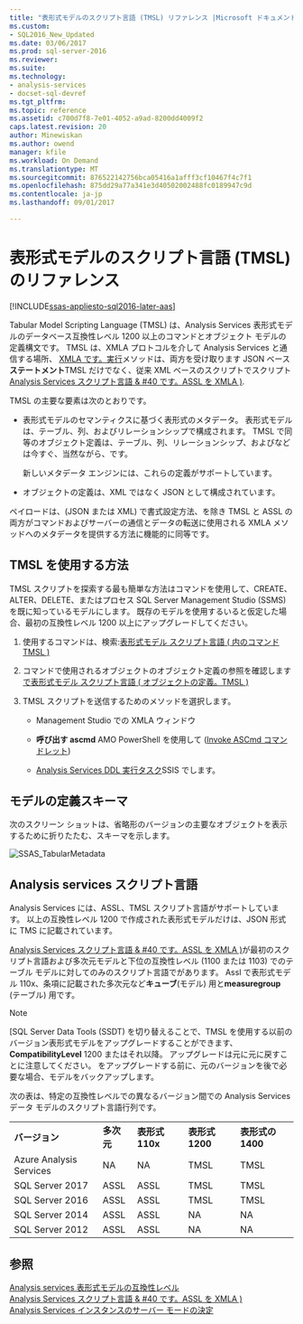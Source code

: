 ```yaml
---
title: "表形式モデルのスクリプト言語 (TMSL) リファレンス |Microsoft ドキュメント"
ms.custom:
- SQL2016_New_Updated
ms.date: 03/06/2017
ms.prod: sql-server-2016
ms.reviewer: 
ms.suite: 
ms.technology:
- analysis-services
- docset-sql-devref
ms.tgt_pltfrm: 
ms.topic: reference
ms.assetid: c700d7f8-7e01-4052-a9ad-8200dd4009f2
caps.latest.revision: 20
author: Minewiskan
ms.author: owend
manager: kfile
ms.workload: On Demand
ms.translationtype: MT
ms.sourcegitcommit: 876522142756bca05416a1afff3cf10467f4c7f1
ms.openlocfilehash: 875dd29a77a341e3d40502002488fc0189947c9d
ms.contentlocale: ja-jp
ms.lasthandoff: 09/01/2017

---
```

# <a name="tabular-model-scripting-language-tmsl-reference"></a>表形式モデルのスクリプト言語 (TMSL) のリファレンス

[!INCLUDE[ssas-appliesto-sql2016-later-aas](../includes/ssas-appliesto-sql2016-later-aas.md)]

  Tabular Model Scripting Language (TMSL) は、Analysis Services 表形式モデルのデータベース互換性レベル 1200 以上のコマンドとオブジェクト モデルの定義構文です。 TMSL は、XMLA プロトコルを介して Analysis Services と通信する場所、 [XMLA です。実行](../analysis-services/xmla/xml-elements-methods-execute.md)メソッドは、両方を受け取ります JSON ベース**ステートメント**TMSL だけでなく、従来 XML ベースのスクリプトでスクリプト[Analysis Services スクリプト言語 & #40 です。ASSL を XMLA &#41;](../analysis-services/scripting/analysis-services-scripting-language-assl-for-xmla.md).  
  
 TMSL の主要な要素は次のとおりです。  
  
-   表形式モデルのセマンティクスに基づく表形式のメタデータ。 表形式モデルは、テーブル、列、およびリレーションシップで構成されます。 TMSL で同等のオブジェクト定義は、テーブル、列、リレーションシップ、およびなどは今すぐ、当然ながら、です。  
  
     新しいメタデータ エンジンには、これらの定義がサポートしています。  
  
-   オブジェクトの定義は、XML ではなく JSON として構成されています。  
  
 ペイロードは、(JSON または XML) で書式設定方法、を除き TMSL と ASSL の両方がコマンドおよびサーバーの通信とデータの転送に使用される XMLA メソッドへのメタデータを提供する方法に機能的に同等です。  
  
## <a name="how-to-use-tmsl"></a>TMSL を使用する方法  
 TMSL スクリプトを探索する最も簡単な方法はコマンドを使用して、CREATE、ALTER、DELETE、またはプロセス SQL Server Management Studio (SSMS) を既に知っているモデルにします。 既存のモデルを使用するいると仮定した場合、最初の互換性レベル 1200 以上にアップグレードしてください。  
  
1.  使用するコマンドは、検索:[表形式モデル スクリプト言語 &#40; 内のコマンドTMSL &#41;](../analysis-services/tabular-models-scripting-language-commands/tmsl-reference-commands.md)  
  
2.  コマンドで使用されるオブジェクトのオブジェクト定義の参照を確認します[で表形式モデル スクリプト言語 &#40; オブジェクトの定義。TMSL &#41;](../analysis-services/tabular-models-scripting-language-objects/tmsl-reference-tabular-objects.md)  
  
3.  TMSL スクリプトを送信するためのメソッドを選択します。  
  
    -   Management Studio での XMLA ウィンドウ  
  
    -   **呼び出す ascmd** AMO PowerShell を使用して ([Invoke ASCmd コマンドレット](../analysis-services/powershell/invoke-ascmd-cmdlet.md))  
  
    -   [Analysis Services DDL 実行タスク](../integration-services/control-flow/analysis-services-execute-ddl-task.md)SSIS でします。  
  
## <a name="model-definition-schema"></a>モデルの定義スキーマ  
 次のスクリーン ショットは、省略形のバージョンの主要なオブジェクトを表示するために折りたたむ、スキーマを示します。  
  
 ![SSAS_TabularMetadata](../analysis-services/media/ssas-tabularmetadata.JPG "SSAS_TabularMetadata")  
  
## <a name="scripting-languages-in-analysis-services"></a>Analysis services スクリプト言語  
 Analysis Services には、ASSL、TMSL スクリプト言語がサポートしています。 以上の互換性レベル 1200 で作成された表形式モデルだけは、JSON 形式に TMS に記載されています。  
  
 [Analysis Services スクリプト言語 & #40 です。ASSL を XMLA &#41;](../analysis-services/scripting/analysis-services-scripting-language-assl-for-xmla.md)が最初のスクリプト言語および多次元モデルと下位の互換性レベル (1100 または 1103) でのテーブル モデルに対してのみのスクリプト言語でがあります。 Assl で表形式モデル 110x、条項に記載された多次元など**キューブ**(モデル) 用と**measuregroup** (テーブル) 用です。  
  
> [!NOTE]  
>  [SQL Server Data Tools (SSDT) を切り替えることで、TMSL を使用する以前のバージョン表形式モデルをアップグレードすることができます、 **CompatibilityLevel** 1200 またはそれ以降。 アップグレードは元に元に戻すことに注意してください。 をアップグレードする前に、元のバージョンを後で必要な場合、モデルをバックアップします。  
  
 次の表は、特定の互換性レベルでの異なるバージョン間での Analysis Services データ モデルのスクリプト言語行列です。  

||||||  
|-|-|-|-|-|  
|**バージョン**|**多次元**|**表形式 110x**|**表形式 1200**| **表形式の 1400** |
|Azure Analysis Services|NA|NA|TMSL|TMSL| 
|SQL Server 2017|ASSL|ASSL|TMSL|TMSL| 
|SQL Server 2016|ASSL|ASSL|TMSL|TMSL| 
|SQL Server 2014|ASSL|ASSL|NA|NA|   
|SQL Server 2012|ASSL|ASSL|NA|NA|  

  
## <a name="see-also"></a>参照  
 [Analysis services 表形式モデルの互換性レベル](../analysis-services/tabular-models/compatibility-level-for-tabular-models-in-analysis-services.md)   
 [Analysis Services スクリプト言語 & #40 です。ASSL を XMLA &#41;](../analysis-services/scripting/analysis-services-scripting-language-assl-for-xmla.md)   
 [Analysis Services インスタンスのサーバー モードの決定](../analysis-services/instances/determine-the-server-mode-of-an-analysis-services-instance.md)  
  
  

